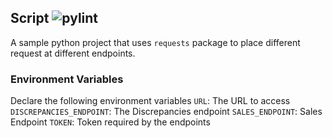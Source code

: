 ## Script ![pylint](https://github.com/emzubair/script/actions/workflows/code_quality/badge.svg)


A sample python project that uses `requests` package to place different request at different endpoints.

### Environment Variables 
Declare the following environment variables 
`URL`: The URL to access
`DISCREPANCIES_ENDPOINT`: The Discrepancies endpoint
`SALES_ENDPOINT`: Sales Endpoint
`TOKEN`: Token required by the endpoints
